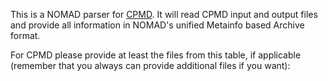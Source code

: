 This is a NOMAD parser for [CPMD](https://www.cpmd.org/). It will read CPMD input and
output files and provide all information in NOMAD's unified Metainfo based Archive format.

For CPMD please provide at least the files from this table, if applicable
(remember that you always can provide additional files if you want):
